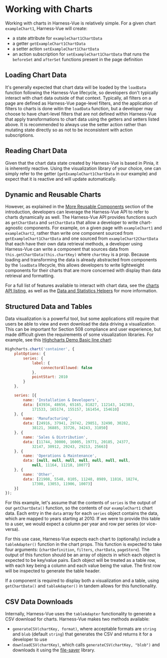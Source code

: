 # Working with Charts

Working with charts in Harness-Vue is relatively simple. For a given chart `exampleChart1`, Harness-Vue will create:

* a state attribute for `exampleChart1ChartData`
* a getter `getExampleChart1ChartData`
* a setter action `setExampleChart1ChartData`
* an action subscription for `setExampleChart1ChartData` that runs the `beforeSet` and `afterSet` functions present in the page definition


## Loading Chart Data
It's generally expected that chart data will be loaded by the `loadData` function following the Harness-Vue lifecycle, so developers don't typically interact with chart data outside of that context. Typically, all filters on a page are defined as Harness-Vue page-level filters, and the application of filters to charts is done witin the `loadData` function, but a developer may choose to have chart-level filters that are not defined within Harness-Vue that apply transformations to chart data using the getters and setters listed above. It is recommended to always use the setter action rather than mutating state directly so as not to be inconsistent with action subscriptions.

## Reading Chart Data
Given that the chart data state created by Harness-Vue is based in Pinia, it is inherently reactive. Using the visualization library of your choice, one can simply refer to the getter (`getExampleChart1ChartData` in our example) and expect that it is reactive and will update automatically.


## Dynamic and Reusable Charts
However, as explained in the [More Reusable Components](/introduction/#more-usable-components) section of the introduction, developers can leverage the Harness-Vue API to refer to charts dynamically as well. The Harness-Vue API provides functions such as `getChartData` and `setChartData` that allow a developer to write chart-agnostic components. For example, on a given page with `exampleChart1` and `exampleChart2`, rather than write one component sourced from `getExampleChart1ChartData` and one sourced from `exampleChart2ChartData` that each have their own data retrieval methods, a developer using Harness-Vue can write a component that sources data from `this.getChartData(this.chartKey)` where `chartKey` is a prop. Because loading and transforming the data is already abstracted from components by the `loadData` lifecycle, this allows developers to write lightweight components for their charts that are more concerned with display than data retrieval and formatting.

For a full list of features available to interact with chart data, see the [charts API listing](/api/charts), as well as the [Data and Statistics Helpers](/api/data) for more information.

## Structured Data and Tables
Data visualization is a powerful tool, but some applications still require that users be able to view and even download the data driving a visualization. This can be important for Section 508 compliance and user experience, but made difficult given the requirements of some visualization libraries. For example, see this [Highcharts Demo Basic line chart](https://www.highcharts.com/demo/line-basic): 

```js
Highcharts.chart('container', {
    plotOptions: {
        series: {
            label: {
                connectorAllowed: false
            },
            pointStart: 2010
        }
    },

    series: [{
        name: 'Installation & Developers',
        data: [43934, 48656, 65165, 81827, 112143, 142383,
            171533, 165174, 155157, 161454, 154610]
    }, {
        name: 'Manufacturing',
        data: [24916, 37941, 29742, 29851, 32490, 30282,
            38121, 36885, 33726, 34243, 31050]
    }, {
        name: 'Sales & Distribution',
        data: [11744, 30000, 16005, 19771, 20185, 24377,
            32147, 30912, 29243, 29213, 25663]
    }, {
        name: 'Operations & Maintenance',
        data: [null, null, null, null, null, null, null,
            null, 11164, 11218, 10077]
    }, {
        name: 'Other',
        data: [21908, 5548, 8105, 11248, 8989, 11816, 18274,
            17300, 13053, 11906, 10073]
    }]
});
```

For this example, let's assume that the contents of `series` is the output of our `getChartData()` function, so the contents of our `exampleChart1` chart data. Each entry in the `data` array for each `series` object contains the data, which are mapped to years starting at 2010. If we were to provide this table to a user, we would expect a column per year and row per series (or vice-versa).

For this use case, Harness-Vue expects each chart to (optionally) include a `tableAdapter()` function in the chart props. This function is expected to take four arguments: (`chartDefinition`, `filters`, `chartData`, `pageStore`). The output of this function should be an array of objects in which each object is expected to be key/value pairs. Each object will be treated as a table row, with each key being a column and each value being the value. The first row will be inspected to generate the table header.

If a component is required to display both a visualization and a table, using `getChartData()` and `tableAdapter()` in tandem allows for this functionality.

## CSV Data Downloads
Internally, Harness-Vue uses the `tableAdapter` functionality to generate a CSV download for charts. Harness-Vue makes two methods available:

* `generateCSV(chartKey, format)`, where acceptable formats are `string` and `blob` (default `string`) that generates the CSV and returns it for a developer to use
* `downloadCSV(chartKey)`, which calls `generateCSV(chartKey, "blob")` and downloads it using the [file-saver](https://www.npmjs.com/package/file-saver) library.
